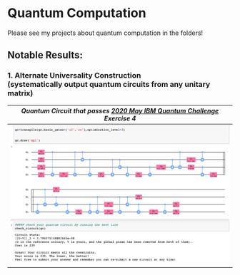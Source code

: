 # Quantum Computation

Please see my projects about quantum computation in the folders!

## Notable Results:
### 1. Alternate Universality Construction <br /> (systematically output quantum circuits from any unitary matrix)

| *Quantum Circuit that passes [2020 May IBM Quantum Challenge](https://www.ibm.com/blogs/research/2020/04/ibm-quantum-challenge/) Exercise 4* |
|-------------------------|
| <img src="https://github.com/randyshee/Quantum-Computation/blob/main/Alternate_Universality_Construction/image/cost%3D239.png" width="1000"> |
